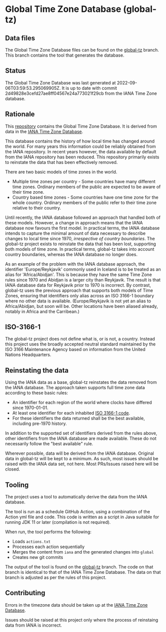# Global Time Zone Database (global-tz)

## Data files

The Global Time Zone Database files can be found on the [global-tz](https://github.com/JodaOrg/global-tz/tree/global-tz) branch.
This branch contains the tool that generates the database.

## Status

The Global Time Zone Database was last generated at 2022-09-06T03:59:53.295069905Z.
It is up to date with commit 2d49828e3cefd27ae8ff04567e24a773021f29cb from the IANA Time Zone database.


## Rationale

This [repository](https://github.com/JodaOrg/global-tz) contains the Global Time Zone Database.
It is derived from data in the [IANA Time Zone Database](https://github.com/eggert/tz).

This database contains the history of how local time has changed around the world.
For many years this information could be reliably obtained from the IANA repository.
In recent years however, the data available by default from the IANA repository has been reduced.
This repository primarily exists to reinstate the data that has been effectively removed.

There are two basic models of time zones in the world.

* Multiple time zones per country - Some countries have many different time zones.
  Ordinary members of the public are expected to be aware of their time zone.
* Country based time zones - Some countries have one time zone for the whole country.
  Ordinary members of the public refer to their time zone relative to their country.

Until recently, the IANA database followed an approach that handled both of these models.
However, a change in approach means that the IANA database now favours the first model.
In practical terms, the IANA database intends to capture the minimal amount of data necessary to describe
changes to local time since 1970, *irrespective of country boundaries*.
The global-tz project exists to reinstate the data that has been lost, supporting both models of time zone.
In practical terms, global-tz takes into account country boundaries, whereas the IANA database no longer does.

As an example of the problem with the IANA database approach, the identifier 'Europe/Reykjavik' commonly
used in Iceland is to be treated as an alias for 'Africa/Abidjan'.
This is because they have the same Time Zone rules since 1970 and Abidjan is a larger city than Reykjavik.
The result is that IANA database data for Reykjavik prior to 1970 is incorrect.
By contrast, global-tz uses the previous approach that supports both models of Time Zones,
ensuring that identifiers only alias across an ISO 3166-1 boundary where no other data is available.
(Europe/Reykjavik is not yet an alias to Africa/Abidjan, but soon will be.
Other locations have been aliased already, notably in Africa and the Carribean.)


## ISO-3166-1

The global-tz project does not define what is, or is not, a country.
Instead this project uses the broadly accepted neutral standard maintained by the ISO 3166 Maintenance Agency
based on information from the United Nations Headquarters.


## Reinstating the data

Using the IANA data as a base, global-tz reinstates the data removed from the IANA database.
The approach taken supports full time zone data according to these basic rules:

* An identifier for each region of the world where clocks have differed since 1970-01-01.
* At least one identifier for each inhabited [ISO 3166-1 code](https://en.wikipedia.org/wiki/ISO_3166-1).
* For these identifiers the data returned shall be the best available, including pre-1970 history.

In addition to the supported set of identifiers derived from the rules above, other identifiers from the IANA database are made available.
These do not necessarily follow the "best available" rule.

Wherever possible, data will be derived from the IANA database.
Original data in global-tz will be kept to a minimum.
As such, most issues should be raised with the IANA data set, not here.
Most PRs/Issues raised here will be closed.


## Tooling

The project uses a tool to automatically derive the data from the IANA database.

The tool is run as a schedule GitHub Action, using a combination of the Action yml file and code.
This code is written as a script in Java suitable for running JDK 11 or later (compilation is not required).

When run, the tool performs the following:

* Loads `actions.txt`
* Processes each action sequentially
* Merges the content from `iana` and the generated changes into `global`
* Creates new git commits

The output of the tool is found on the [global-tz](https://github.com/JodaOrg/global-tz/tree/global-tz) branch.
The code on that branch is identical to that of the IANA Time Zone Database.
The data on that branch is adjusted as per the rules of this project.


## Contributing

Errors in the timezone data should be taken up at the [IANA Time Zone Database](https://github.com/eggert/tz).

Issues should be raised at this project only where the process of reinstaing data from IANA is incorrect.
